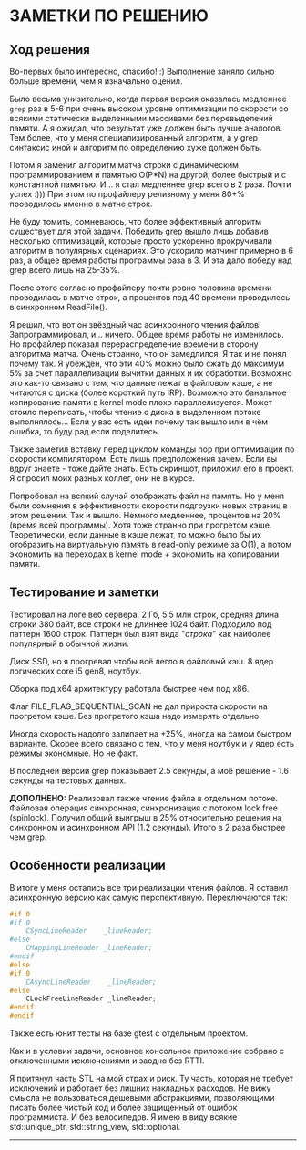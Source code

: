 ﻿# ЗАМЕТКИ ПО РЕШЕНИЮ

## Ход решения

Во-первых было интересно, спасибо! :)
Выполнение заняло сильно больше времени, чем я изначально оценил.

Было весьма унизительно, когда первая версия оказалась медленнее `grep` раз в 5-6
при очень высоком уровне оптимизации по скорости со всякими статически выделенными массивами без перевыделений памяти.
А я ожидал, что результат уже должен быть лучше аналогов. Тем более, что у меня специализированный алгоритм,
а у grep синтаксис иной и алгоритм по определению хуже должен быть.

Потом я заменил алгоритм матча строки с динамическим программированием и памятью O(P*N) на другой,
более быстрый и с константной памятью. И... я стал медленнее grep всего в 2 раза. Почти успех :)))
При этом по профайлеру релизному у меня 80+% проводилось именно в матче строк.

Не буду томить, сомневаюсь, что более эффективный алгоритм существует для этой задачи.
Победить grep вышло лишь добавив несколько оптимизаций, которые просто ускоренно прокручивали
алгоритм в популярных сценариях. Это ускорило матчинг примерно в 6 раз,
а общее время работы программы раза в 3. И эта дало победу над grep всего лишь на 25-35%.

После этого согласно профайлеру почти ровно половина времени проводилась
в матче строк, а процентов под 40 времени проводилось в синхронном ReadFile().

Я решил, что вот он звёздный час асинхронного чтения файлов!
Запрограммировал, и... ничего. Общее время работы не изменилось.
Но профайлер показал перераспределение времени в сторону алгоритма матча.
Очень странно, что он замедлился. Я так и не понял почему так.
Я убеждён, что эти 40% можно было сжать до максимум 5% за счет параллелизации вычитки данных и их обработки.
Возможно это как-то связано с тем, что данные лежат в файловом кэше,
а не читаются с диска (более короткий путь IRP).
Возможно это банальное копирование памяти в kernel mode плохо параллелизуется.
Может стоило переписать, чтобы чтение с диска в выделенном потоке выполнялось...
Если у вас есть идеи почему так вышло или в чём ошибка, то буду рад если поделитесь.

Также заметил вставку перед циклом команды nop при оптимизации по скорости компилятором.
Есть лишь предположения зачем. Если вы вдруг знаете - тоже дайте знать.
Есть скриншот, приложил его в проект.
Я спросил моих разных коллег, они не в курсе.

Попробовал на всякий случай отображать файл на память.
Но у меня были сомнения в эффективности скорости подгрузки новых страниц в этом решении.
Так и вышло. Немного медленнее, процентов на 20% (время всей программы).
Хотя тоже странно при прогретом кэше.
Теоретически, если данные в кэше лежат, то можно было бы их отобразить
на виртуальную память в read-only режиме за O(1),
а потом экономить на переходах в kernel mode + экономить на копировании памяти.

## Тестирование и заметки

Тестировал на логе веб сервера, 2 Гб, 5.5 млн строк, средняя длина строки 380 байт, все строки не длиннее 1024 байт.
Подходило под паттерн 1600 строк. Паттерн был взят вида "*строка*" как наиболее популярный в обычной жизни.

Диск SSD, но я прогревал чтобы всё легло в файловый кэш. 8 ядер логических core i5 gen8, ноутбук.

Сборка под x64 архитектуру работала быстрее чем под x86.

Флаг FILE_FLAG_SEQUENTIAL_SCAN не дал прироста скорости на прогретом кэше. Без прогретого кэша надо измерять отдельно.

Иногда скорость надолго залипает на +25%, иногда на самом быстром варианте.
Скорее всего связано с тем, что у меня ноутбук и у ядер есть режимы экономные. Но не факт.

В последней версии grep показывает 2.5 секунды, а моё решение - 1.6 секунды на тестовых данных.

**ДОПОЛНЕНО:**
Реализовал также чтение файла в отдельном потоке. Файловая операция синхронная,
синхронизация с потоком lock free (spinlock).
Получил общий выигрыш в 25% относительно решения на синхронном и асинхронном API (1.2 секунды).
Итого в 2 раза быстрее чем grep.

## Особенности реализации

В итоге у меня остались все три реализации чтения файлов.
Я оставил асинхронную версию как самую перспективную. Переключаются так:

```cpp
#if 0
#if 0
    CSyncLineReader    _lineReader;
#else
    CMappingLineReader _lineReader;
#endif
#else
#if 0
    CAsyncLineReader    _lineReader;
#else
    CLockFreeLineReader _lineReader;
#endif
#endif
```

Также есть юнит тесты на базе gtest с отдельным проектом.

Как и в условии задачи, основное консольное приложение собрано с отключенными исключениями и заодно без RTTI.

Я притянул часть STL на мой страх и риск.
Ту часть, которая не требует исключений и работает без лишних накладных расходов.
Не вижу смысла не пользоваться дешевыми абстракциями, позволяющими писать более чистый код
и более защищенный от ошибок программиста. И без велосипедов.
Я имею в виду всякие std::unique_ptr, std::string_view, std::optional.

---
